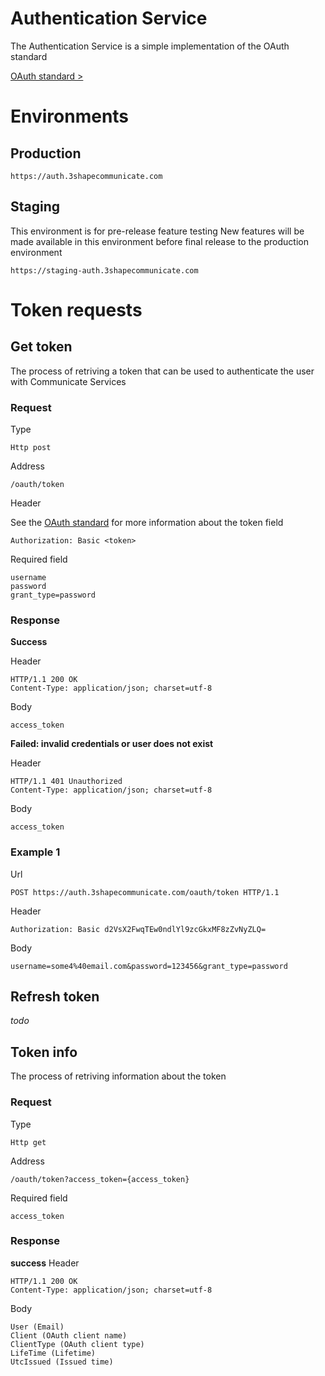 # Authentication Service


The Authentication Service is a simple implementation of the OAuth standard

[OAuth standard >][OAuth standard page]

# Environments


## Production 
```
https://auth.3shapecommunicate.com
```

## Staging
This environment is for pre-release feature testing 
New features will be made available in this environment before final release to the production environment 

``` 
https://staging-auth.3shapecommunicate.com
```


# Token requests

## Get token
The process of retriving a token that can be used to authenticate the user with Communicate Services

### Request 

Type
```
Http post
```

Address
```
/oauth/token
```

Header

See the [OAuth standard][OAuth standard page] for more information about the token field 

```
Authorization: Basic <token>
```

Required field
```
username
password
grant_type=password
```

### Response
**Success**

Header
```
HTTP/1.1 200 OK
Content-Type: application/json; charset=utf-8
```

Body
```
access_token
```

**Failed: invalid credentials or user does not exist**

Header
```
HTTP/1.1 401 Unauthorized
Content-Type: application/json; charset=utf-8
```

Body
```
access_token
```

### Example 1
Url
```
POST https://auth.3shapecommunicate.com/oauth/token HTTP/1.1
```

Header
```
Authorization: Basic d2VsX2FwqTEw0ndlYl9zcGkxMF8zZvNyZLQ=
```

Body
```
username=some4%40email.com&password=123456&grant_type=password
```

## Refresh token
_todo_

## Token info
The process of retriving information about the token

### Request 

Type
```
Http get
```

Address
```
/oauth/token?access_token={access_token}
```

Required field
```
access_token
```

### Response

**success**
Header
```
HTTP/1.1 200 OK
Content-Type: application/json; charset=utf-8
```

Body
```
User (Email)
Client (OAuth client name)
ClientType (OAuth client type)
LifeTime (Lifetime)
UtcIssued (Issued time)
```


[OAuth standard page]: http://oauth.net/2/

